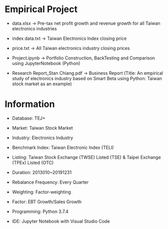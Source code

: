 # Empirical Project

- data.xlsx -> Pre-tax net profit growth and revenue growth for all Taiwan electronics industries 

- index data.txt -> Taiwan Electronics Index closing price

- price.txt -> All Taiwan electronics industry closing prices

- Project.ipynb -> Portfolio Construction, BackTesting and Comparison using JupyterNotebook (Python)

- Research Report_Stan Chiang.pdf -> Business Report (Title: An empirical study of electronics industry based on Smart Beta using Python: Taiwan stock market as an example)

# Information
- Database: TEJ+

- Market: Taiwan Stock Market

- Industry: Electronics Industry

- Benchmark Index: Taiwan Electronic Index (TELI)

- Listing: Taiwan Stock Exchange (TWSE) Listed (TSE) & Taipei Exchange (TPEx) Listed (OTC)

- Duration: 2013010~20191231

- Rebalance Frequency: Every Quarter

- Weighting: Factor-weighting

- Factor: EBT Growth/Sales Growth

- Programming: Python 3.7.4

- IDE: Jupyter Notebook with Visual Studio Code
